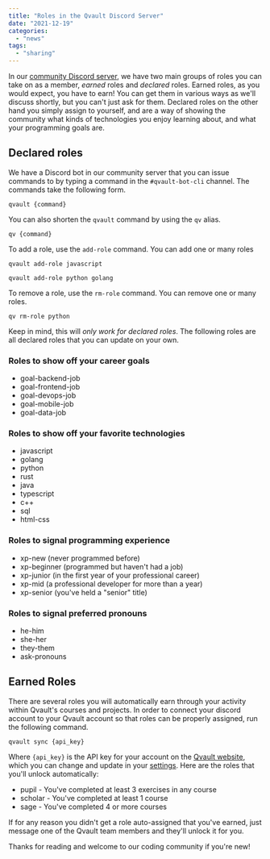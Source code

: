 ```yaml
---
title: "Roles in the Qvault Discord Server"
date: "2021-12-19"
categories: 
  - "news"
tags: 
  - "sharing"
---
```


In our [community Discord server](https://discord.gg/EEkFwbv), we have two main groups of roles you can take on as a member, _earned_ roles and _declared_ roles. Earned roles, as you would expect, you have to earn! You can get them in various ways as we'll discuss shortly, but you can't just ask for them. Declared roles on the other hand you simply assign to yourself, and are a way of showing the community what kinds of technologies you enjoy learning about, and what your programming goals are.

## Declared roles

We have a Discord bot in our community server that you can issue commands to by typing a command in the `#qvault-bot-cli` channel. The commands take the following form.

```
qvault {command}
```

You can also shorten the `qvault` command by using the `qv` alias.

```
qv {command}
```

To add a role, use the `add-role` command. You can add one or many roles

```
qvault add-role javascript
```

```
qvault add-role python golang
```

To remove a role, use the `rm-role` command. You can remove one or many roles.

```
qv rm-role python
```

Keep in mind, this will _only work for declared roles_. The following roles are all declared roles that you can update on your own.

### Roles to show off your career goals

- goal-backend-job
- goal-frontend-job
- goal-devops-job
- goal-mobile-job
- goal-data-job

### Roles to show off your favorite technologies

- javascript
- golang
- python
- rust
- java
- typescript
- c++
- sql
- html-css

### Roles to signal programming experience

- xp-new (never programmed before)
- xp-beginner (programmed but haven't had a job)
- xp-junior (in the first year of your professional career)
- xp-mid (a professional developer for more than a year)
- xp-senior (you've held a "senior" title)

### Roles to signal preferred pronouns

- he-him
- she-her
- they-them
- ask-pronouns

## Earned Roles

There are several roles you will automatically earn through your activity within Qvault's courses and projects. In order to connect your discord account to your Qvault account so that roles can be properly assigned, run the following command.

```
qvault sync {api_key}
```

Where `{api_key}` is the API key for your account on the [Qvault website](https://app.qvault.io/), which you can change and update in your [settings](https://app.qvault.io/dashboard/settings). Here are the roles that you'll unlock automatically:

- pupil - You've completed at least 3 exercises in any course
- scholar - You've completed at least 1 course
- sage - You've completed 4 or more courses

If for any reason you didn't get a role auto-assigned that you've earned, just message one of the Qvault team members and they'll unlock it for you.

Thanks for reading and welcome to our coding community if you're new!
